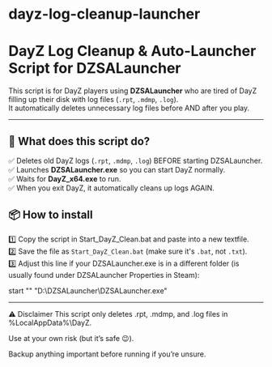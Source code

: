 # dayz-log-cleanup-launcher
# DayZ Log Cleanup & Auto-Launcher Script for DZSALauncher

This script is for DayZ players using **DZSALauncher** who are tired of DayZ filling up their disk with log files (`.rpt`, `.mdmp`, `.log`).  
It automatically deletes unnecessary log files before AND after you play.

---

## 🔧 What does this script do?
✅ Deletes old DayZ logs (`.rpt`, `.mdmp`, `.log`) BEFORE starting DZSALauncher.  
✅ Launches **DZSALauncher.exe** so you can start DayZ normally.  
✅ Waits for **DayZ_x64.exe** to run.  
✅ When you exit DayZ, it automatically cleans up logs AGAIN.



## 📦 How to install
1️⃣ Copy the script in Start_DayZ_Clean.bat and paste into a new textfile.  
2️⃣ Save the file as `Start_DayZ_Clean.bat` (make sure it's `.bat`, not `.txt`).  
3️⃣ Adjust this line if your DZSALauncher.exe is in a different folder (is usually found under DZSALauncher Properties in Steam):

start "" "D:\DZSALauncher\DZSALauncher.exe"

---

⚠️ Disclaimer
This  script only deletes .rpt, .mdmp, and .log files in %LocalAppData%\DayZ\.

Use at your own risk (but it’s safe 😉).

Backup anything important before running if you’re unsure.
